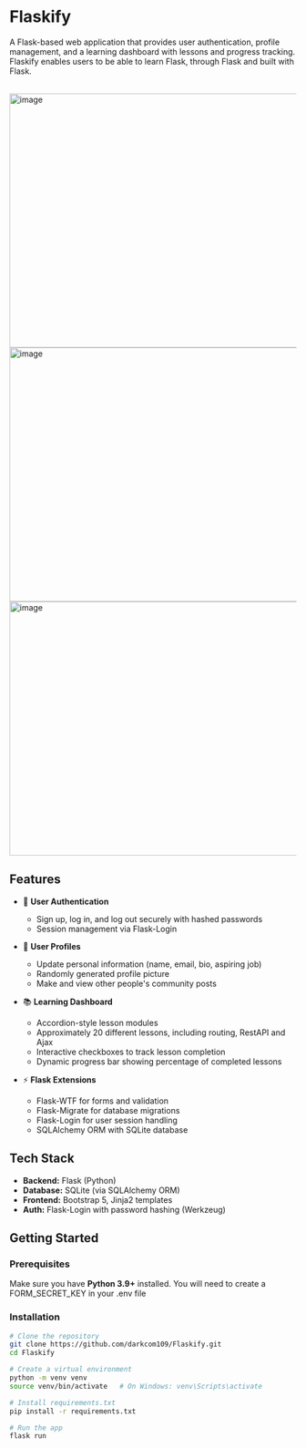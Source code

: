 # Flaskify  

A Flask-based web application that provides user authentication, profile management, and a learning dashboard with lessons and progress tracking.
Flaskify enables users to be able to learn Flask, through Flask and built with Flask.

<br>
<img width="959" height="446" alt="image" src="https://github.com/user-attachments/assets/78387b00-0aa6-4a74-aabd-afa3498e6c84" />
<br>
<img width="959" height="446" alt="image" src="https://github.com/user-attachments/assets/48091c89-92a0-4387-8b7c-fb88c3826302" />
<br>
<img width="959" height="446" alt="image" src="https://github.com/user-attachments/assets/4af4525f-f8cf-434b-a252-33253545d099" />
<br>

## Features  

- 🔑 **User Authentication**  
  - Sign up, log in, and log out securely with hashed passwords  
  - Session management via Flask-Login  

- 👤 **User Profiles**  
  - Update personal information (name, email, bio, aspiring job)  
  - Randomly generated profile picture
  - Make and view other people's community posts

- 📚 **Learning Dashboard**  
  - Accordion-style lesson modules
  - Approximately 20 different lessons, including routing, RestAPI and Ajax 
  - Interactive checkboxes to track lesson completion  
  - Dynamic progress bar showing percentage of completed lessons  

- ⚡ **Flask Extensions**  
  - Flask-WTF for forms and validation  
  - Flask-Migrate for database migrations  
  - Flask-Login for user session handling  
  - SQLAlchemy ORM with SQLite database  

## Tech Stack  

- **Backend:** Flask (Python)  
- **Database:** SQLite (via SQLAlchemy ORM)  
- **Frontend:** Bootstrap 5, Jinja2 templates  
- **Auth:** Flask-Login with password hashing (Werkzeug)  

## Getting Started  

### Prerequisites  
Make sure you have **Python 3.9+** installed.
You will need to create a FORM_SECRET_KEY in your .env file

### Installation  

```bash
# Clone the repository
git clone https://github.com/darkcom109/Flaskify.git
cd Flaskify

# Create a virtual environment
python -m venv venv
source venv/bin/activate   # On Windows: venv\Scripts\activate

# Install requirements.txt
pip install -r requirements.txt

# Run the app
flask run
